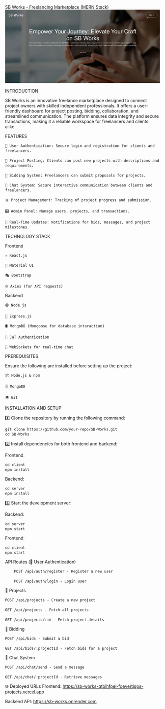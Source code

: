 SB Works - Freelancing Marketplace (MERN Stack)
![SB Works Screenshot](https://github.com/foevertigo/SB_WORKS/blob/cbdccf740c5cb402c480c6633846fdbfb2c07ada/screenshots/Screenshot%202025-02-27%20192646.png)



INTRODUCTION


SB Works is an innovative freelance marketplace designed to connect project owners with skilled independent professionals. It offers a user-friendly dashboard for project posting, bidding, collaboration, and streamlined communication. The platform ensures data integrity and secure transactions, making it a reliable workspace for freelancers and clients alike.

FEATURES

    🔐 User Authentication: Secure login and registration for clients and freelancers.

    📌 Project Posting: Clients can post new projects with descriptions and requirements.

    💼 Bidding System: Freelancers can submit proposals for projects.

    💬 Chat System: Secure interactive communication between clients and freelancers.

    📊 Project Management: Tracking of project progress and submission.

    🎛️ Admin Panel: Manage users, projects, and transactions.

    🔔 Real-Time Updates: Notifications for bids, messages, and project milestones.


TECHNOLOGY STACK

   Frontend
   

    ⚛️ React.js

    🎨 Material UI

    🎭 Bootstrap

    🌐 Axios (for API requests)

   Backend

    🟢 Node.js

    🚀 Express.js

    🛢️ MongoDB (Mongoose for database interaction)

    🔑 JWT Authentication

    🔄 WebSockets for real-time chat

 PREREQUISITES

Ensure the following are installed before setting up the project:

    📦 Node.js & npm

    🗄️ MongoDB

    🌍 Git   

INSTALLATION AND SETUP

1️⃣ Clone the repository by running the following command:

    git clone https://github.com/your-repo/SB-Works.git
    cd SB-Works

2️⃣ Install dependencies for both frontend and backend:

Frontend:

    cd client
    npm install

Backend:

    cd server
    npm install

3️⃣ Start the development server:

Backend:

    cd server
    npm start

Frontend:

    cd client
    npm start

API Routes (🔑 User Authentication)

        POST /api/auth/register - Register a new user

        POST /api/auth/login - Login user

📌 Projects

    POST /api/projects - Create a new project

    GET /api/projects - Fetch all projects

    GET /api/projects/:id - Fetch project details

💼 Bidding

    POST /api/bids - Submit a bid

    GET /api/bids/:projectId - Fetch bids for a project

💬 Chat System

    POST /api/chat/send - Send a message

    GET /api/chat/:projectId - Retrieve messages


🌐 Deployed URLs
Frontend: https://sb-works-qtbjhfpei-foevertigos-projects.vercel.app

Backend API: https://sb-works.onrender.com
    
